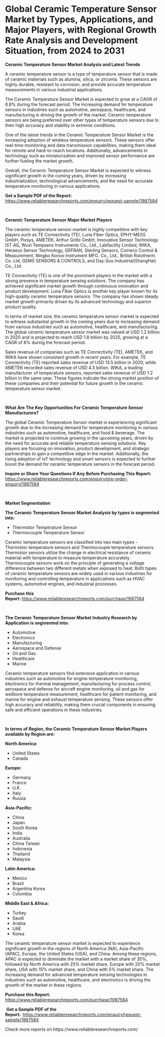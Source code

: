 <p><h1>Global Ceramic Temperature Sensor Market by Types, Applications, and Major Players, with Regional Growth Rate Analysis and Development Situation, from 2024 to 2031</h1></p><p><strong>Ceramic Temperature Sensor Market Analysis and Latest Trends</strong></p>
<p><p>A ceramic temperature sensor is a type of temperature sensor that is made of ceramic materials such as alumina, silica, or zirconia. These sensors are highly durable, resistant to corrosion, and provide accurate temperature measurements in various industrial applications.</p><p>The Ceramic Temperature Sensor Market is expected to grow at a CAGR of 6.8% during the forecast period. The increasing demand for temperature sensors in industries such as automotive, aerospace, healthcare, and manufacturing is driving the growth of the market. Ceramic temperature sensors are being preferred over other types of temperature sensors due to their high accuracy and stability in extreme conditions.</p><p>One of the latest trends in the Ceramic Temperature Sensor Market is the increasing adoption of wireless temperature sensors. These sensors offer real-time monitoring and data transmission capabilities, making them ideal for remote and hard-to-reach locations. Additionally, advancements in technology such as miniaturization and improved sensor performance are further fueling the market growth.</p><p>Overall, the Ceramic Temperature Sensor Market is expected to witness significant growth in the coming years, driven by increasing industrialization, technological advancements, and the need for accurate temperature monitoring in various applications.</p></p>
<p><strong>Get a Sample PDF of the Report:&nbsp;</strong> <a href="https://www.reliableresearchreports.com/enquiry/request-sample/1987584">https://www.reliableresearchreports.com/enquiry/request-sample/1987584</a></p>
<p>&nbsp;</p>
<p><strong>Ceramic Temperature Sensor Major Market Players</strong></p>
<p><p>The ceramic temperature sensor market is highly competitive with key players such as TE Connectivity (TE), Luna Fiber Optics, EPHY-MESS GmbH, Pixsys, AMETEK, Arthur Grillo GmbH, Innovative Sensor Technology IST AG, Wuxi Tempsens Instruments Co., Ltd., Labfacility Limited, WIKA, Heraeus Sensor Technology, GEFRAN, Sterling Sensors, Comeco Control & Measurement, Ningbo Konoo Instrument MFG. Co., Ltd., British Rototherm Co. Ltd, GEMS SENSORS & CONTROLS, and Day-Suo Industrial(ShangHai) Co., Ltd.</p><p>TE Connectivity (TE) is one of the prominent players in the market with a strong presence in temperature sensing solutions. The company has achieved significant market growth through continuous innovation and product development. Luna Fiber Optics is another key player known for its high-quality ceramic temperature sensors. The company has shown steady market growth primarily driven by its advanced technology and superior product quality.</p><p>In terms of market size, the ceramic temperature sensor market is expected to witness substantial growth in the coming years due to increasing demand from various industries such as automotive, healthcare, and manufacturing. The global ceramic temperature sensor market was valued at USD 1.2 billion in 2020 and is projected to reach USD 1.8 billion by 2025, growing at a CAGR of 8% during the forecast period.</p><p>Sales revenue of companies such as TE Connectivity (TE), AMETEK, and WIKA have shown consistent growth in recent years. For example, TE Connectivity (TE) reported sales revenue of USD 13.5 billion in 2020, while AMETEK recorded sales revenue of USD 4.5 billion. WIKA, a leading manufacturer of temperature sensors, reported sales revenue of USD 1.2 billion in the same year. These figures indicate the strong market position of these companies and their potential for future growth in the ceramic temperature sensor market.</p></p>
<p>&nbsp;</p>
<p><strong>What Are The Key Opportunities For Ceramic Temperature Sensor Manufacturers?</strong></p>
<p><p>The global Ceramic Temperature Sensor market is experiencing significant growth due to the increasing demand for temperature monitoring in various industries such as automotive, healthcare, and food & beverage. The market is projected to continue growing in the upcoming years, driven by the need for accurate and reliable temperature sensing solutions. Key players are focusing on innovation, product development, and strategic partnerships to gain a competitive edge in the market. Additionally, the rising adoption of IoT technology and smart sensors is expected to further boost the demand for ceramic temperature sensors in the forecast period.</p></p>
<p><strong>Inquire or Share Your Questions If Any Before Purchasing This Report:</strong> <a href="https://www.reliableresearchreports.com/enquiry/pre-order-enquiry/1987584">https://www.reliableresearchreports.com/enquiry/pre-order-enquiry/1987584</a></p>
<p>&nbsp;</p>
<p><strong>Market Segmentation</strong></p>
<p><strong>The Ceramic Temperature Sensor Market Analysis by types is segmented into:</strong></p>
<p><ul><li>Thermistor Temperature Sensor</li><li>Thermocouple Temperature Sensor</li></ul></p>
<p><p>Ceramic temperature sensors are classified into two main types - Thermistor temperature sensors and Thermocouple temperature sensors. Thermistor sensors utilize the change in electrical resistance of ceramic material with temperature to measure temperature accurately. Thermocouple sensors work on the principle of generating a voltage difference between two different metals when exposed to heat. Both types of ceramic temperature sensors are widely used in various industries for monitoring and controlling temperature in applications such as HVAC systems, automotive engines, and industrial processes.</p></p>
<p><strong>Purchase this Report:&nbsp;</strong><a href="https://www.reliableresearchreports.com/purchase/1987584">https://www.reliableresearchreports.com/purchase/1987584</a></p>
<p>&nbsp;</p>
<p><strong>The Ceramic Temperature Sensor Market Industry Research by Application is segmented into:</strong></p>
<p><ul><li>Automotive</li><li>Electronics</li><li>Manufacturing</li><li>Aerospace and Defense</li><li>Oil and Gas</li><li>Healthcare</li><li>Marine</li></ul></p>
<p><p>Ceramic temperature sensors find extensive application in various industries such as automotive for engine temperature monitoring, electronics for thermal management, manufacturing for process control, aerospace and defense for aircraft engine monitoring, oil and gas for wellbore temperature measurement, healthcare for patient monitoring, and marine for engine and exhaust temperature sensing. These sensors offer high accuracy and reliability, making them crucial components in ensuring safe and efficient operations in these industries.</p></p>
<p>&nbsp;</p>
<p><strong>In terms of Region, the Ceramic Temperature Sensor Market Players available by Region are:</strong></p>
<p>
    <p> <strong> North America: </strong>
        <ul>
            <li>United States</li>
            <li>Canada</li>
        </ul>
        </p> 
    <p> <strong> Europe: </strong>
        <ul>
            <li>Germany</li>
            <li>France</li>
            <li>U.K.</li>
            <li>Italy</li>
            <li>Russia</li>
        </ul>
        </p> 
    <p> <strong> Asia-Pacific: </strong>
        <ul>
            <li>China</li>
            <li>Japan</li>
            <li>South Korea</li>
            <li>India</li>
            <li>Australia</li>
            <li>China Taiwan</li>
            <li>Indonesia</li>
            <li>Thailand</li>
            <li>Malaysia</li>
        </ul>
        </p> 
    <p> <strong> Latin America: </strong>
        <ul>
            <li>Mexico</li>
            <li>Brazil</li>
            <li>Argentina Korea</li>
            <li>Colombia</li>
        </ul>
        </p> 
    <p> <strong> Middle East & Africa: </strong>
        <ul>
            <li>Turkey</li>
            <li>Saudi</li>
            <li>Arabia</li>
            <li>UAE</li>
            <li>Korea</li>
        </ul>
    </p>
    </p>
<p><p>The ceramic temperature sensor market is expected to experience significant growth in the regions of North America (NA), Asia-Pacific (APAC), Europe, the United States (USA), and China. Among these regions, APAC is expected to dominate the market with a market share of 35%, followed by North America with 25% market share, Europe with 20% market share, USA with 15% market share, and China with 5% market share. The increasing demand for advanced temperature sensing technologies in industries such as automotive, healthcare, and electronics is driving the growth of the market in these regions.</p></p>
<p><strong>Purchase this Report: </strong><a href="https://www.reliableresearchreports.com/purchase/1987584">https://www.reliableresearchreports.com/purchase/1987584</a></p>
<p>&nbsp;<strong>Get a Sample PDF of the Report:&nbsp;&nbsp;</strong><a href="https://www.reliableresearchreports.com/enquiry/request-sample/1987584">https://www.reliableresearchreports.com/enquiry/request-sample/1987584</a></p>
<p><strong></strong></p>
<p>Check more reports on https://www.reliableresearchreports.com/</p>